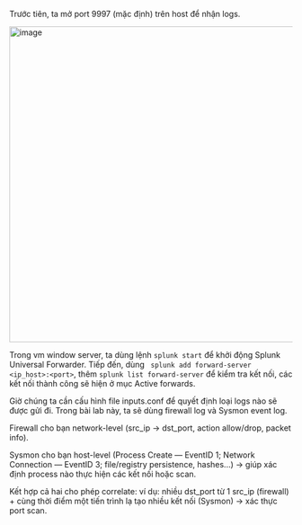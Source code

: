 Trước tiên, ta mở port 9997 (mặc định) trên host để nhận logs. 

<img width="1919" height="562" alt="image" src="https://github.com/user-attachments/assets/55a75b21-123f-4ca7-a758-8567e05fcfd2" />

Trong vm window server, ta dùng lệnh `splunk start` để khởi động Splunk Universal Forwarder. Tiếp đến, dùng ` splunk add forward-server <ip_host>:<port>`, thêm `splunk list forward-server` để kiểm tra kết nối, các kết nối thành công sẽ hiện ở mục Active forwards.

Giờ chúng ta cần cấu hình file inputs.conf để quyết định loại logs nào sẽ được gửi đi. Trong bài lab này, ta sẽ dùng firewall log và Sysmon event log.

Firewall cho bạn network-level (src_ip → dst_port, action allow/drop, packet info).

Sysmon cho bạn host-level (Process Create — EventID 1; Network Connection — EventID 3; file/registry persistence, hashes...) → giúp xác định process nào thực hiện các kết nối hoặc scan.

Kết hợp cả hai cho phép correlate: ví dụ: nhiều dst_port từ 1 src_ip (firewall) + cùng thời điểm một tiến trình lạ tạo nhiều kết nối (Sysmon) → xác thực port scan.
